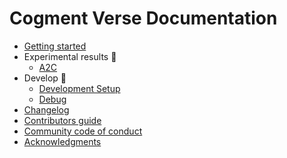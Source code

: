 # Cogment Verse Documentation

- [Getting started](/README.md#getting-started)
- Experimental results 🚧
  - [A2C](/docs/results/a2c.md)
- Develop 🚧
  - [Development Setup](/docs/development_setup.md)
  - [Debug](/README.md#debug)
- [Changelog](/CHANGELOG.md)
- [Contributors guide](/CONTRIBUTING.md)
- [Community code of conduct](/CODE_OF_CONDUCT.md)
- [Acknowledgments](/README.md#acknowledgements)
